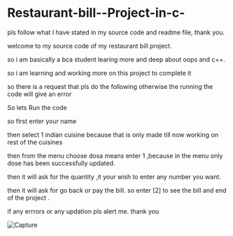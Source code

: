 # Restaurant-bill--Project-in-c-
pls follow what I have stated in my source code and readme file, thank you.


welcome to my source code of my restaurant bill project.

so i am basically a bca student learing more and deep about oops and c++.

so i am learning and working more on this project to complete it 

so there is a request that pls do the following otherwise the running the code will give an error

So lets Run the code

so first enter your name 

then select 1 indian cuisine  because that is only made till now working on rest of the 
cuisines 

then from the menu choose dosa means enter 1 ,because in the menu only dose has been 
successfully updated.

then it will ask for the quantity ,it your wish to enter any number you want.

then it will ask for go back or pay the bill. so enter [2] to see the bill
and end of the project .

if any errrors or any updation pls alert me.
thank you

![Capture](https://user-images.githubusercontent.com/91976876/190955341-c7e36ef5-47d8-44fd-aa7d-215521deeaaa.PNG)

